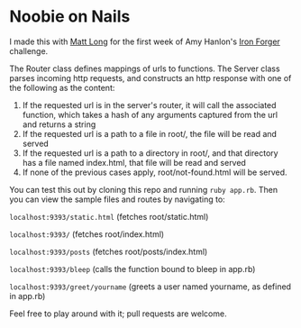 Noobie on Nails
===============

I made this with [Matt Long](https://github.com/wismer/) for the first week of Amy Hanlon's [Iron Forger](http://mathamy.com/introducing-iron-maker-or-forger-or-something.html) challenge.

The Router class defines mappings of urls to functions.  The Server class parses incoming http requests, and constructs an http response with one of the following as the content:

1. If the requested url is in the server's router, it will call the associated function, which takes a hash of any arguments captured from the url and returns a string
2. If the requested url is a path to a file in root/, the file will be read and served
3. If the requested url is a path to a directory in root/, and that directory has a file named index.html, that file will be read and served
4. If none of the previous cases apply, root/not-found.html will be served.

You can test this out by cloning this repo and running `ruby app.rb`.  Then you can view the sample files and routes by navigating to:

`localhost:9393/static.html` (fetches root/static.html)

`localhost:9393/` (fetches root/index.html)

`localhost:9393/posts` (fetches root/posts/index.html)

`localhost:9393/bleep` (calls the function bound to bleep in app.rb)

`localhost:9393/greet/yourname` (greets a user named yourname, as defined in app.rb)

Feel free to play around with it; pull requests are welcome.
